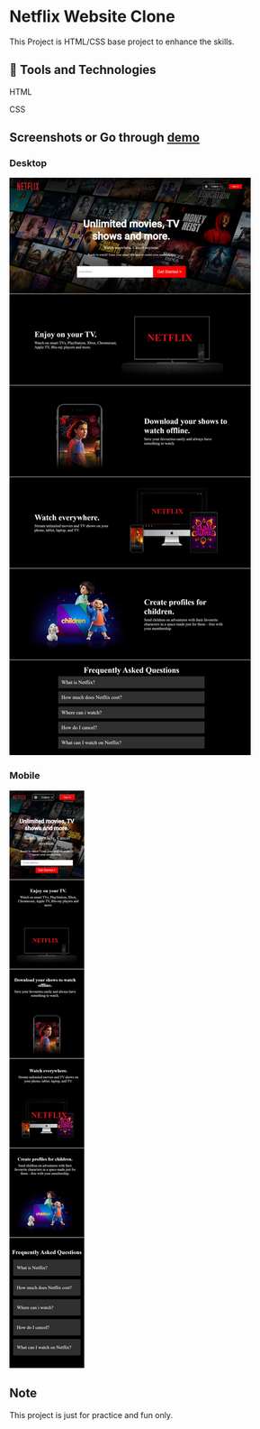 # Netflix Website Clone

This Project is HTML/CSS base project to enhance the skills.

## 🚀 Tools and Technologies
HTML

CSS



## Screenshots or Go through [demo]()

### Desktop
![App Screenshot](/Screenshots/screenshot1.jpeg)

### Mobile
![App Screenshot](/Screenshots/screenshot2.jpeg)

## Note
This project is just for practice and fun only.



